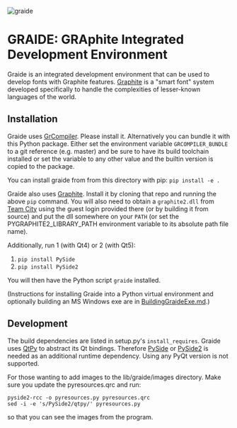 ![graide](https://scripts.sil.org/cms/sites/projects/media/graide4_1_rulesMultiple.png)

# GRAIDE: GRAphite Integrated Development Environment

Graide is an integrated development environment that can be used
to develop fonts with Graphite features.
[Graphite](http://graphite.sil.org) is a "smart font" system
developed specifically to handle the complexities of lesser-known
languages of the world.

## Installation

Graide uses [GrCompiler](https://github.com/silnrsi/grcompiler).
Please install it.
Alternatively you can bundle it with this Python package.
Either set the environment variable `GRCOMPILER_BUNDLE`
to a git reference (e.g. master) and be sure to have its build
toolchain installed or set the variable to any other value and
the builtin version is copied to the package.

You can install graide from from this directory with pip:
`pip install -e .`

Graide also uses [Graphite](https://github.com/silnrsi/graphite).
Install it by cloning that repo and running the above `pip` command.
You will also need to obtain a `graphite2.dll` from
[Team City](https://build.palaso.org/viewType.html?buildTypeId=Graphite_Windows64bitProduction)
using the guest login provided there (or by building it from source)
and put the dll somewhere on your `PATH`
(or set the PYGRAPHITE2_LIBRARY_PATH environment variable to its absolute path file name).

Additionally, run 1 (with Qt4) or 2 (with Qt5):
1. `pip install PySide`
2. `pip install PySide2`

You will then have the Python script `graide` installed.

(Instructions for installing Graide into a Python virtual environment
and optionally building an MS Windows exe are in
[BuildingGraideExe.md](https://github.com/silnrsi/graide/blob/master/doc/BuildingGraideExe.md).)

## Development

The build dependencies are listed in setup.py's `install_requires`.
Graide uses [QtPy](https://pypi.org/project/QtPy/) to abstract its
Qt bindings. Therefore [PySide](https://pypi.org/project/PySide/)
or [PySide2](https://pypi.org/project/PySide2/) is needed as an
additional runtime dependency. Using any PyQt version is not
supported.

For those wanting to add images to the lib/graide/images directory.
Make sure you update the pyresources.qrc and run:
```
pyside2-rcc -o pyresources.py pyresources.qrc
sed -i -e 's/PySide2/qtpy/' pyresources.py
```
so that you can see the images from the program.
